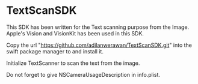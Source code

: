 # TextScanSDK

This SDK has been written for the Text scanning purpose from the Image.
Apple's Vision and VisionKit has been used in this SDK.

Copy the url "https://github.com/adilanwerawan/TextScanSDK.git" into the swift package manager to and install it.

Initialize TextScanner to scan the text from the image.

Do not forget to give NSCameraUsageDescription in info.plist.
